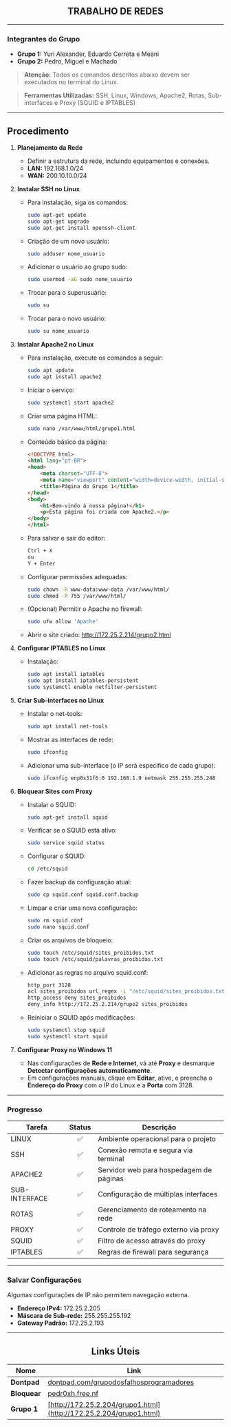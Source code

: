 <h2 align="center">TRABALHO DE REDES</h2>

<p align="center">

---

### Integrantes do Grupo
- **Grupo 1:** Yuri Alexander, Eduardo Cerreta e Meani 
- **Grupo 2:** Pedro, Miguel e Machado

> **Atenção:** Todos os comandos descritos abaixo devem ser executados no terminal do Linux.

> **Ferramentas Utilizadas:** SSH, Linux, Windows, Apache2, Rotas, Sub-interfaces e Proxy (SQUID e IPTABLES)

---

## Procedimento
1. **Planejamento da Rede**
   - Definir a estrutura da rede, incluindo equipamentos e conexões.
   - **LAN:** 192.168.1.0/24
   - **WAN:** 200.10.10.0/24

2. **Instalar SSH no Linux**
   - Para instalação, siga os comandos:
     ```bash
     sudo apt-get update
     sudo apt-get upgrade
     sudo apt-get install openssh-client
     ```

   - Criação de um novo usuário:
     ```bash
     sudo adduser nome_usuario
     ```

   - Adicionar o usuário ao grupo sudo:
     ```bash
     sudo usermod -aG sudo nome_usuario
     ```

   - Trocar para o superusuário:
     ```bash
     sudo su
     ```

   - Trocar para o novo usuário:
     ```bash
     sudo su nome_usuario
     ```

3. **Instalar Apache2 no Linux**
   - Para instalação, execute os comandos a seguir:
     ```bash
     sudo apt update
     sudo apt install apache2
     ```

   - Iniciar o serviço:
     ```bash
     sudo systemctl start apache2
     ```

   - Criar uma página HTML:
     ```bash
     sudo nano /var/www/html/grupo1.html
     ```

   - Conteúdo básico da página:
     ```html
     <!DOCTYPE html>
     <html lang="pt-BR">
     <head>
         <meta charset="UTF-8">
         <meta name="viewport" content="width=device-width, initial-scale=1.0">
         <title>Página do Grupo 1</title>
     </head>
     <body>
         <h1>Bem-vindo à nossa página!</h1>
         <p>Esta página foi criada com Apache2.</p>
     </body>
     </html>
     ```

   - Para salvar e sair do editor:
     ```bash
     Ctrl + X
     ou
     Y + Enter
     ```

   - Configurar permissões adequadas:
     ```bash
     sudo chown -R www-data:www-data /var/www/html/
     sudo chmod -R 755 /var/www/html/
     ```

   - (Opcional) Permitir o Apache no firewall:
     ```bash
     sudo ufw allow 'Apache'
     ```

   - Abrir o site criado: http://172.25.2.214/grupo2.html

5. **Configurar IPTABLES no Linux**
   - Instalação:
     ```bash
     sudo apt install iptables
     sudo apt install iptables-persistent
     sudo systemctl enable netfilter-persistent
     ```

4. **Criar Sub-interfaces no Linux**
   - Instalar o net-tools:
     ```bash
     sudo apt install net-tools
     ```

   - Mostrar as interfaces de rede:
     ```bash
     sudo ifconfig
     ```

   - Adicionar uma sub-interface (o IP será específico de cada grupo):
     ```bash
     sudo ifconfig enp0s31f6:0 192.168.1.9 netmask 255.255.255.248
     ```

6. **Bloquear Sites com Proxy**
   - Instalar o SQUID:
     ```bash
     sudo apt-get install squid
     ```

   - Verificar se o SQUID está ativo:
     ```bash
     sudo service squid status
     ```

   - Configurar o SQUID:
     ```bash
     cd /etc/squid
     ```

   - Fazer backup da configuração atual:
     ```bash
     sudo cp squid.conf squid.conf.backup
     ```

   - Limpar e criar uma nova configuração:
     ```bash
     sudo rm squid.conf
     sudo nano squid.conf
     ```

   - Criar os arquivos de bloqueio:
     ```bash
     sudo touch /etc/squid/sites_proibidos.txt
     sudo touch /etc/squid/palavras_proibidas.txt
     ```

   - Adicionar as regras no arquivo squid.conf:
     ```bash
     http_port 3128
     acl sites_proibidos url_regex -i "/etc/squid/sites_proibidos.txt"
     http_access deny sites_proibidos
     deny_info http://172.25.2.214/grupo2 sites_proibidos
     ```

   - Reiniciar o SQUID após modificações:
     ```bash
     sudo systemctl stop squid
     sudo systemctl start squid
     ```

6. **Configurar Proxy no Windows 11**
   - Nas configurações de **Rede e Internet**, vá até **Proxy** e desmarque **Detectar configurações automaticamente**.
   - Em configurações manuais, clique em **Editar**, ative, e preencha o **Endereço do Proxy** com o IP do Linux e a **Porta** com 3128.

---

### Progresso
| Tarefa        | Status   | Descrição                                 |
|---------------|:--------:|-------------------------------------------|
| LINUX         |   ✅      | Ambiente operacional para o projeto       |
| SSH           |   ✅      | Conexão remota e segura via terminal      |
| APACHE2       |   ✅      | Servidor web para hospedagem de páginas   |
| SUB-INTERFACE |   ✅      | Configuração de múltiplas interfaces      |
| ROTAS         |   ✅      | Gerenciamento de roteamento na rede       |
| PROXY         |   ✅      | Controle de tráfego externo via proxy     |
| SQUID         |   ✅      | Filtro de acesso através do proxy         |
| IPTABLES      |   ✅      | Regras de firewall para segurança         |
---

### Salvar Configurações
Algumas configurações de IP não permitem navegação externa.

- **Endereço IPv4:** 172.25.2.205
- **Máscara de Sub-rede:** 255.255.255.192
- **Gateway Padrão:** 172.25.2.193
---


<h2 align="center">Links Úteis</h2>

<div align="center">

| Nome     | Link                                               |
|----------|----------------------------------------------------|
| **Dontpad** | [dontpad.com/grupodosfalhosprogramadores](https://dontpad.com/grupodosfalhosprogramadores) |
| **Bloquear** | [pedr0xh.free.nf](http://172.25.2.204/grupo1.html)                         |
| **Grupo 1** | [http://172.25.2.204/grupo1.html](http://172.25.2.204/grupo1.html) |

</div>
